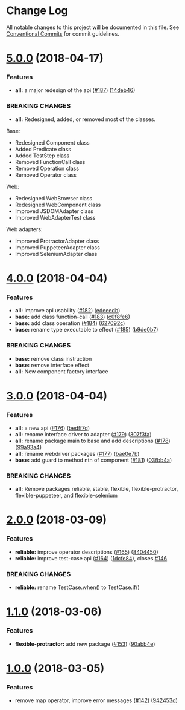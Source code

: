 # Change Log

All notable changes to this project will be documented in this file.
See [Conventional Commits](https://conventionalcommits.org) for commit guidelines.

<a name="5.0.0"></a>
# [5.0.0](https://github.com/clebert/pageobject/compare/v4.0.0...v5.0.0) (2018-04-17)


### Features

* **all:** a major redesign of the api ([#187](https://github.com/clebert/pageobject/issues/187)) ([14deb46](https://github.com/clebert/pageobject/commit/14deb46))


### BREAKING CHANGES

* **all:** Redesigned, added, or removed most of the classes.

Base:
- Redesigned Component class
- Added Predicate class
- Added TestStep class
- Removed FunctionCall class
- Removed Operation class
- Removed Operator class

Web:
- Redesigned WebBrowser class
- Redesigned WebComponent class
- Improved JSDOMAdapter class
- Improved WebAdapterTest class

Web adapters:
- Improved ProtractorAdapter class
- Improved PuppeteerAdapter class
- Improved SeleniumAdapter class




<a name="4.0.0"></a>
# [4.0.0](https://github.com/clebert/pageobject/compare/v3.0.0...v4.0.0) (2018-04-04)


### Features

* **all:** improve api usability ([#182](https://github.com/clebert/pageobject/issues/182)) ([edeeedb](https://github.com/clebert/pageobject/commit/edeeedb))
* **base:** add class function-call ([#183](https://github.com/clebert/pageobject/issues/183)) ([c0f8fe6](https://github.com/clebert/pageobject/commit/c0f8fe6))
* **base:** add class operation ([#184](https://github.com/clebert/pageobject/issues/184)) ([627092c](https://github.com/clebert/pageobject/commit/627092c))
* **base:** rename type executable to effect ([#185](https://github.com/clebert/pageobject/issues/185)) ([b9de0b7](https://github.com/clebert/pageobject/commit/b9de0b7))


### BREAKING CHANGES

* **base:** remove class instruction
* **base:** remove interface effect
* **all:** New component factory interface




<a name="3.0.0"></a>
# [3.0.0](https://github.com/clebert/pageobject/compare/v2.0.0...v3.0.0) (2018-04-04)


### Features

* **all:** a new api ([#176](https://github.com/clebert/pageobject/issues/176)) ([bedff7d](https://github.com/clebert/pageobject/commit/bedff7d))
* **all:** rename interface driver to adapter ([#179](https://github.com/clebert/pageobject/issues/179)) ([307f3fa](https://github.com/clebert/pageobject/commit/307f3fa))
* **all:** rename package main to base and add descriptions ([#178](https://github.com/clebert/pageobject/issues/178)) ([99a93a4](https://github.com/clebert/pageobject/commit/99a93a4))
* **all:** rename webdriver packages ([#177](https://github.com/clebert/pageobject/issues/177)) ([bae0e7b](https://github.com/clebert/pageobject/commit/bae0e7b))
* **base:** add guard to method nth of component ([#181](https://github.com/clebert/pageobject/issues/181)) ([03fbb4a](https://github.com/clebert/pageobject/commit/03fbb4a))


### BREAKING CHANGES

* **all:** Remove packages reliable, stable, flexible, flexible-protractor, flexible-puppeteer, and flexible-selenium




<a name="2.0.0"></a>
# [2.0.0](https://github.com/clebert/pageobject/compare/v1.1.0...v2.0.0) (2018-03-09)


### Features

* **reliable:** improve operator descriptions ([#165](https://github.com/clebert/pageobject/issues/165)) ([8404450](https://github.com/clebert/pageobject/commit/8404450))
* **reliable:** improve test-case api ([#164](https://github.com/clebert/pageobject/issues/164)) ([1dcfe84](https://github.com/clebert/pageobject/commit/1dcfe84)), closes [#146](https://github.com/clebert/pageobject/issues/146)


### BREAKING CHANGES

* **reliable:** rename TestCase.when() to TestCase.if()




<a name="1.1.0"></a>
# [1.1.0](https://github.com/clebert/pageobject/compare/v1.0.0...v1.1.0) (2018-03-06)


### Features

* **flexible-protractor:** add new package ([#153](https://github.com/clebert/pageobject/issues/153)) ([90abb4e](https://github.com/clebert/pageobject/commit/90abb4e))




<a name="1.0.0"></a>
# [1.0.0](https://github.com/clebert/pageobject/compare/v1.0.0-beta-10...v1.0.0) (2018-03-05)


### Features

* remove map operator, improve error messages ([#142](https://github.com/clebert/pageobject/issues/142)) ([942453d](https://github.com/clebert/pageobject/commit/942453d))
